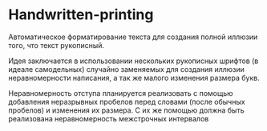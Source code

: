 # Handwritten-printing
Автоматическое форматирование текста для создания полной иллюзии того, что текст рукописный.

Идея заключается в использовании нескольких рукописных шрифтов (в идеале самодельных) случайно заменяемых для создания иллюзии неравномерности написания, а так же малого изменения размера букв.

Неравномерность отступа планируется реализовать с помощью добавления неразрывных пробелов перед словами (после обычных пробелов) и изменения их размера. С их же помощью должна быть реализована неравномерность межстрочных интервалов
